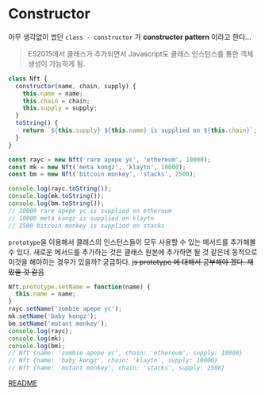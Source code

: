 # Constructor

아무 생각없이 썼던 `class - constructor` 가 **constructor pattern** 이라고 한다...

> ES2015에서 클래스가 추가되면서 Javascript도 클래스 인스턴스를 통한 객체 생성이 가능하게 됨.

```js
class Nft {
  constructor(name, chain, supply) {
    this.name = name;
    this.chain = chain;
    this.supply = supply;
  }
  toString() {
    return `${this.supply} ${this.name} is supplied on ${this.chain}`;
  }
}

const rayc = new Nft('rare apepe yc', 'ethereum', 10000);
const mk = new Nft('meta kongz', 'klaytn', 10000);
const bm = new Nft('bitcoin monkey', 'stacks', 2500);

console.log(rayc.toString());
console.log(mk.toString());
console.log(bm.toString());
// 10000 rare apepe yc is supplied on ethereum
// 10000 meta kongz is supplied on klaytn
// 2500 bitcoin monkey is supplied on stacks
```

`prototype`을 이용해서 클래스의 인스턴스들이 모두 사용할 수 있는 메서드를 추가해볼 수 있다. 새로운 메서드를 추가하는 것은 클래스 원본에 추가하면 될 것 같은데 동적으로 이것을 해야하는 경우가 있을까? 궁금하다. ~~js prototype 에 대해서 공부해야 겠다. 재밌을 것 같음~~
```js
Nft.prototype.setName = function(name) {
  this.name = name;
}
rayc.setName('zombie apepe yc');
mk.setName('baby kongz');
bm.setName('mutant monkey');
console.log(rayc);
console.log(mk);
console.log(bm);
// Nft {name: 'zombie apepe yc', chain: 'ethereum', supply: 10000}
// Nft {name: 'baby kongz', chain: 'klaytn', supply: 10000}
// Nft {name: 'mutant monkey', chain: 'stacks', supply: 2500}
```

[README](./README.md)